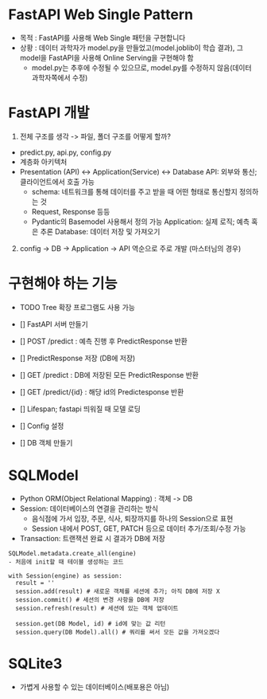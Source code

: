 # FastAPI Web Single Pattern
- 목적 : FastAPI를 사용해 Web Single 패턴을 구현합니다
- 상황 : 데이터 과학자가 model.py을 만들었고(model.joblib이 학습 결과), 그 model을 FastAPI을 사용해 Online Serving을 구현해야 함
  - model.py는 추후에 수정될 수 있으므로, model.py를 수정하지 않음(데이터 과학자쪽에서 수정)


# FastAPI 개발
1. 전체 구조를 생각 -> 파일, 폴더 구조를 어떻게 할까?
  - predict.py, api.py, config.py
  - 계층화 아키텍처
  - Presentation (API) <-> Application(Service) <-> Database
    API: 외부와 통신; 클라이언트에서 호출 가능
    - schema: 네트워크를 통해 데이터를 주고 받을 때 어떤 형태로 통신할지 정의하는 것
    - Request, Response 등등
    - Pydantic의 Basemodel 사용해서 정의 가능
    Application: 실제 로직; 예측 혹은 추론
    Database: 데이터 저장 및 가져오기

2. config -> DB -> Application -> API 역순으로 주로 개발 (마스터님의 경우)


# 구현해야 하는 기능
- TODO Tree 확장 프로그램도 사용 가능

- [] FastAPI 서버 만들기
- [] POST /predict : 예측 진행 후 PredictResponse 반환
- [] PredictResponse 저장 (DB에 저장)
- [] GET /predict : DB에 저장된 모든 PredictResponse 반환
- [] GET /predict/{id} : 해당 id의 Predictesponse 반환
- [] Lifespan; fastapi 띄워질 때 모델 로딩
- [] Config 설정
- [] DB 객체 만들기

# SQLModel
- Python ORM(Object Relational Mapping) : 객체 -> DB
- Session: 데이터베이스의 연결을 관리하는 방식
  - 음식점에 가서 입장, 주문, 식사, 퇴장까지를 하나의 Session으로 표현
  - Session 내에서 POST, GET, PATCH 등으로 데이터 추가/조회/수정 가능
- Transaction: 트랜잭션 완료 시 결과가 DB에 저장

```
SQLModel.metadata.create_all(engine)
- 처음에 init할 때 테이블 생성하는 코드
```

```
with Session(engine) as session:
  result = ''
  session.add(result) # 새로운 객체를 세션에 추가; 아직 DB에 저장 X
  session.commit() # 세션의 변경 사항을 DB에 저장
  session.refresh(result) # 세션에 있는 객체 업데이트

  session.get(DB Model, id) # id에 맞는 값 리턴
  session.query(DB Model).all() # 쿼리를 써서 모든 값을 가져오겠다
```

# SQLite3
- 가볍게 사용할 수 있는 데이터베이스(배포용은 아님)

